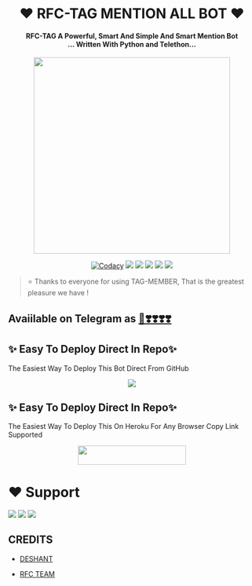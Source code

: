 <h1 align="center"><b>❤️ RFC-TAG MENTION ALL BOT ❤️</b></h1>

<h4 align="center">RFC-TAG A Powerful, Smart And Simple And Smart Mention Bot <br> ... Written With Python and Telethon...</h4>

<p align="center"><a href="https://t.me/DEEWANA_MAHADEV_KA"><img src="https://te.legra.ph/file/db05bb1cca3de4ede2270.jpg" width="400"></a></p>

<p align="center">
    <a href="https://app.codacy.com/manual/INNOCENTARMY1/RFC-TAG/dashboard"> <img src="https://img.shields.io/codacy/grade/4d58f2a402b54aed8a7d95f7add45a81?color=brightgreen&logo=codacy&logoColor=green&style=for-the-badge" alt="Codacy" /></a>
    <a href="https://github.com/INNOCENTARMY1/RFC-TAG"> <img src="https://img.shields.io/github/repo-size/INNOCENTARMY1/RFC-TAG?color=orange&logo=github&logoColor=green&style=for-the-badge" /></a>
    <a href="https://github.com/INNOCENTARMY1/RFC-TAG/commits/prince"> <img src="https://img.shields.io/github/last-commit/INNOCENTARMY1/RFC-TAG?color=brown&logo=github&logoColor=green&style=for-the-badge" /></a>
    <a href="https://github.com/INNOCENTARMY1/RFC-TAG/issues"> <img src="https://img.shields.io/github/issues/INNOCENTARMY1/RFC?color=blueviolet&logo=github&logoColor=green&style=for-the-badge" /></a>
    <a href="https://github.com/INNOCENTARMY1/RFC-TAG/network/members"> <img src="https://img.shields.io/github/forks/INNOCENTARMY1/RFC-TAG?color=red&logo=github&logoColor=green&style=for-the-badge" /></a>  
    <a href="https://pypi.org/project/Telethon/"> <img src="https://img.shields.io/pypi/v/telethon?color=yellow&label=telethon&logo=python&logoColor=green&style=for-the-badge" /></a>
</p>

> ⭐️ Thanks to everyone for using TAG-MEMBER, That is the greatest pleasure we have !

## Avaiilable on Telegram as [🤗❣️❣️❣️❣️]()

## ✨ Easy To Deploy Direct In Repo✨

The Easiest Way To Deploy This Bot Direct From GitHub

<p align="center"><a href="https://heroku.com/deploy"><img src="https://www.herokucdn.com/deploy/button.svg"></a>

## ✨ Easy To Deploy Direct In Repo✨

The Easiest Way To Deploy This On Heroku For Any Browser Copy Link Supported

<p align="center"><a href="https://heroku.com/deploy?template=https://github.com/INNOCENTARMY1/RFC-TAG"> <img src="https://img.shields.io/badge/Deploy%20To%20Heroku-black?style=for-the-badge&logo=heroku" width="220" height="38.45"/></a></p>
 
 
# ❤️ Support
<a href="https://t.me/RFCTEAM"><img src="https://img.shields.io/badge/Join-Telegram%20Channel-red.svg?logo=Telegram"></a>
<a href="https://t.me/RFC_TEAM"><img src="https://img.shields.io/badge/Join-Telegram%20Group-blue.svg?logo=telegram"></a>
<a href="https://t.me/RFCSREYHFRIENDS"><img src="https://img.shields.io/badge/SUPPORT%20ME-blue.svg?logo=telegram"></a>


## CREDITS

- [DESHANT](https://t.me/DEEWANA_MAHADEV_KA)


- [RFC TEAM](https://t.me/RFC_TEAM)
